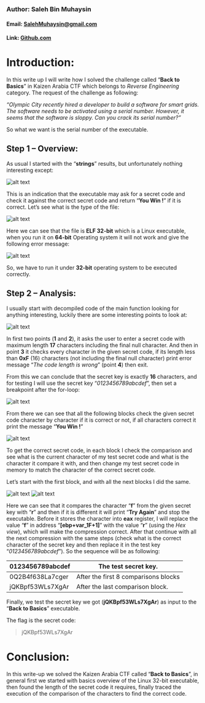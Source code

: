 ### Author: Saleh Bin Muhaysin
#### Email: SalehMuhaysin@gmail.com
#### Link: [Github.com](https://github.com/salehmuhaysin)

# Introduction:

In this write up I will write how I solved the challenge called “**Back to Basics**” in Kaizen Arabia CTF which belongs to _Reverse Engineering_ category. The request of the challenge as following:

*“Olympic City recently hired a developer to build a software for smart grids. The software needs
to be activated using a serial number. However, it seems that the software is sloppy. Can you crack
its serial number?”*

So what we want is the serial number of the executable.


## Step 1 – Overview:

As usual I started with the “**strings**” results, but unfortunately nothing interesting except:

![alt text](https://image.ibb.co/nE3TSH/1.png)

This is an indication that the executable may ask for a secret code and check it against the correct secret code and return “**You Win !**” if it is correct. Let’s see what is the type of the file:

![alt text](https://preview.ibb.co/ezSYux/2.png)

Here we can see that the file is **ELF 32-bit** which is a Linux executable, when you run it on **64-bit** Operating system it will not work and give the following error message:

![alt text](https://preview.ibb.co/kZWF7H/3.png)

So, we have to run it under **32-bit** operating system to be executed correctly.



## Step 2 – Analysis:

I usually start with decompiled code of the main function looking for anything interesting, luckily there are some interesting points to look at:

![alt text](https://image.ibb.co/hNOTSH/5.png)

In first two points (**1** and **2**), it asks the user to enter a secret code with maximum length **17** characters including the final null character. And then in point **3** it checks every character in the given secret code, if its length less than **0xF** (16) characters (not including the final null character) print error message “_The code length is wrong_” (point **4**) then exit.

From this we can conclude that the secret key is exactly **16** characters, and for testing I will use the secret key “_0123456789abcdef_”, then set a breakpoint after the for-loop:

![alt text](https://preview.ibb.co/jwXcMc/6.png)

From there we can see that all the following blocks check the given secret code character by character if it is correct or not, if all characters correct it print the message “**You Win !**”

![alt text](https://image.ibb.co/d4zrgc/7.png)


To get the correct secret code, in each block I check the comparison and see what is the current character of my test secret code and what is the character it compare it with, and then change my test secret code in memory to match the character of the correct secret code. 

Let’s start with the first block, and with all the next blocks I did the same.

![alt text](https://image.ibb.co/nanzZx/8.png)
![alt text](https://image.ibb.co/gBUrgc/9.png)



Here we can see that it compares the character “**f**” from the given secret key with “**r**” and then if it is different it will print “**Try Again**” and stop the executable. Before it stores the character into **eax** register, I will replace the value “**f**” in address “**\[ebp+var_1F+1\]**” with the value “**r**” (using the _Hex view_), which will make the compression correct. After that continue with all the next compression with the same steps (check what is the correct character of the secret key and then replace it in the test key “_0123456789abcdef_”).
So the sequence will be as following:

| 0123456789abcdef  | The test secret key.  |
| ------------ | ------------ |
| 0Q2B4f638La7cger  |  After the first 8 comparisons blocks  |
| jQKBpf53WLs7XgAr  | After the last comparison block.  |


Finally, we test the secret key we got (**jQKBpf53WLs7XgAr**) as input to the “**Back to Basics**” executable.

The flag is the secret code:

> jQKBpf53WLs7XgAr

# Conclusion:

In this write-up we solved the Kaizen Arabia CTF called “**Back to Basics**”, in general first we started with basics overview of the Linux 32-bit executable, then found the length of the secret code it requires, finally traced the execution of the comparison of the characters to find the correct code.
